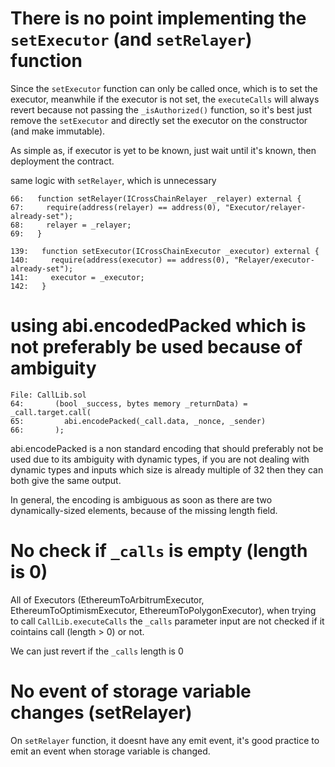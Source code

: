 # There is no point implementing the `setExecutor` (and `setRelayer`) function 

Since the `setExecutor` function can only be called once, which is to set the executor, meanwhile if the executor is not set, the `executeCalls` will always revert because not passing the `_isAuthorized()` function, so it's best just remove the `setExecutor` and directly set the executor on the constructor (and make immutable).

As simple as, if executor is yet to be known, just wait until it's known, then deployment the contract.

same logic with `setRelayer`, which is unnecessary

```solidity
66:   function setRelayer(ICrossChainRelayer _relayer) external {
67:     require(address(relayer) == address(0), "Executor/relayer-already-set");
68:     relayer = _relayer;
69:   }
```

```solidity
139:   function setExecutor(ICrossChainExecutor _executor) external {
140:     require(address(executor) == address(0), "Relayer/executor-already-set");
141:     executor = _executor;
142:   }
```
# using abi.encodedPacked which is not preferably be used because of ambiguity 

```solidity
File: CallLib.sol
64:       (bool _success, bytes memory _returnData) = _call.target.call(
65:         abi.encodePacked(_call.data, _nonce, _sender)
66:       );
```
abi.encodePacked is a non standard encoding that should preferably not be used due to its ambiguity with dynamic types, if you are not dealing with dynamic types and inputs which size is already multiple of 32 then they can both give the same output.

In general, the encoding is ambiguous as soon as there are two dynamically-sized elements, because of the missing length field.

# No check if `_calls` is empty (length is 0)

All of Executors (EthereumToArbitrumExecutor, EthereumToOptimismExecutor, EthereumToPolygonExecutor), when trying to call `CallLib.executeCalls` the `_calls` parameter input are not checked if it cointains call (length > 0) or not. 

We can just revert if the `_calls` length is 0

# No event of storage variable changes (setRelayer)

On `setRelayer` function, it doesnt have any emit event, it's good practice to emit an event when storage variable is changed.

